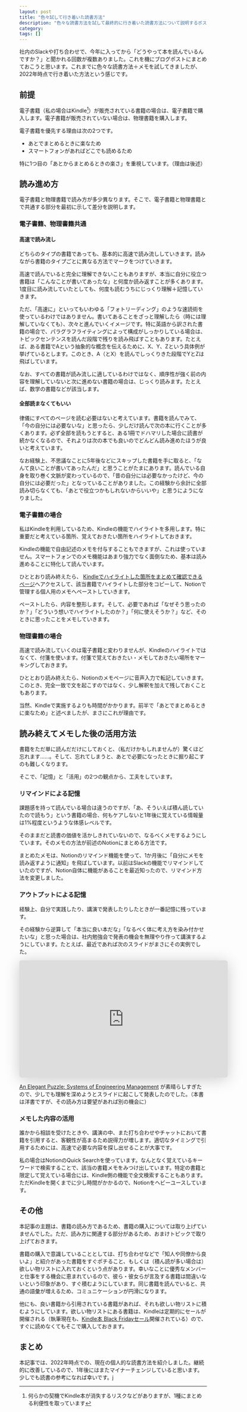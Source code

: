 ```yaml
---
layout: post
title: "色々試して行き着いた読書方法"
description: "色々な読書方法を試して最終的に行き着いた読書方法について説明するポストです"
category: 
tags: []
---
```


社内のSlackや打ち合わせで、今年に入ってから「どうやって本を読んでいるんですか？」と聞かれる回数が複数ありました。これを機にブログポストにまとめておこうと思います。これまでに色々な読書方法＋メモを試してきましたが、2022年時点で行き着いた方法という感じです。

## 前提

電子書籍（私の場合はKindle[^1]）が販売されている書籍の場合は、電子書籍で購入します。電子書籍が販売されていない場合は、物理書籍を購入します。

[^1]: 何らかの契機でKindle本が消失するリスクなどがありますが、1種にまとめる利便性を取っています

電子書籍を優先する理由は次の2つです。

- あとでまとめるときに楽なため
- スマートフォンがあればどこでも読めるため

特に1つ目の「あとからまとめるときの楽さ」を重視しています。（理由は後述）

## 読み進め方

電子書籍と物理書籍で読み方が多少異なります。そこで、電子書籍と物理書籍とで共通する部分を最初に示して差分を説明します。

### 電子書籍、物理書籍共通

#### 高速で読み流し

どちらのタイプの書籍であっても、基本的に高速で読み流ししていきます。読みながら書籍のタイプごとに異なる方法でマークをつけていきます。

高速で読んでいると完全に理解できないこともありますが、本当に自分に役立つ書籍は「こんなことが書いてあったな」と何度か読み返すことが多くあります。1度目に読み流していたとしても、何度も読むうちにじっくり理解＋記憶していきます。

ただ、「高速に」といってもいわゆる「フォトリーディング」のような速読術を使っているわけではありません。書いてあることをざっと理解したら（時には理解していなくても）、次々と進んでいくイメージです。特に英語から訳された書籍の場合で、パラグラフライティングによって構成がしっかりしている場合は、トピックセンテンスを読んだ段階で残りを読み飛ばすこともあります。たとえば、ある書籍でAという抽象的な概念を伝えるために、X、Y、Zという具体例が挙げているとします。このとき、A（とX）を読んでしっくりきた段階でYとZは飛ばしています。

なお、すべての書籍が読み流しに適しているわけではなく、順序性が強く前の内容を理解していないと次に進めない書籍の場合は、じっくり読みます。たとえば、数学の書籍などが該当します。

#### 全部読まなくてもいい

律儀にすべてのページを読む必要はないと考えています。書籍を読んでみて、「今の自分には必要ないな」と思ったら、少しだけ読んで次の本に行くことが多くあります。必ず全部を読もうとすると、ある1冊でドハマリした場合に読書が続かなくなるので、それよりは次の本でも良いのでどんどん読み進めたほうが良いと考えています。

なお経験上、不思議なことに5年後などにスキップした書籍を手に取ると、「なんて良いことが書いてあったんだ」と思うことがたまにあります。読んでいる自身を取り巻く文脈が変わっているので、「昔の自分には必要なかったけど、今の自分には必要だった」となっていることがありました。この経験から余計に全部読み切らなくても、「あとで役立つかもしれないからいいや」と思うにようになりました。

### 電子書籍の場合

私はKindleを利用しているため、Kindleの機能でハイライトを多用します。特に重要だと考えている箇所、覚えておきたい箇所をハイライトしておきます。

Kindleの機能で自由記述のメモを付与することもできますが、これは使っていません。スマートフォンでのメモ機能はあまり強力でなく面倒なため、基本は読み進めることに特化して読んでいます。

ひととおり読み終えたら、 [Kindleでハイライトした箇所をまとめて確認できるページ](https://read.amazon.co.jp/notebook)へアクセスして、該当書籍でハイライトした部分をコピーして、Notionで管理する個人用のメモへペーストしていきます。

ペーストしたら、内容を整形します。そして、必要であれば「なぜそう思ったのか？」「どういう想いでハイライトしたのか？」「何に使えそうか？」など、そのときに思ったことをメモしていきます。

### 物理書籍の場合

高速で読み流していくのは電子書籍と変わりませんが、Kindleのハイライトではなくて、付箋を使います。付箋で覚えておきたい・メモしておきたい場所をマーキングしておきます。

ひととおり読み終えたら、Notionのメモページに音声入力で転記していきます。このとき、完全一致で文を起こすのではなく、少し解釈を加えて残しておくこともあります。

当然、Kindleで実施するよりも時間がかかります。前半で「あとでまとめるときに楽なため」と述べましたが、まさにこれが理由です。

## 読み終えてメモした後の活用方法

書籍をただ単に読んだだけにしておくと、（私だけかもしれませんが）驚くほど忘れます……。そして、忘れてしまうと、あとで必要になったときに掘り起こすのも難しくなります。

そこで、「記憶」と「活用」の2つの観点から、工夫をしています。

### リマインドによる記憶

課題感を持って読んでいる場合は違うのですが、「あ、そういえば積ん読していたので読もう」という書籍の場合、何もケアしないと1年後に覚えている情報量は1%程度というような体感レベルです。

そのままだと読書の価値を活かしきれていないので、なるべくメモするようにしています。そのメモの方法が前述のNotionにまとめる方法です。

まとめたメモは、Notionのリマインド機能を使って、1か月後に「自分にメモを読み返すように通知」を飛ばしています。以前はSlackの機能でリマインドしていたのですが、Notion自体に機能があることを最近知ったので、リマインド方法を変更しました。

### アウトプットによる記憶

経験上、自分で実践したり、講演で発表したりしたときが一番記憶に残っています。

その経験から逆算して「本当に良い本だな」「なるべく体に考え方を染み付かせたいな」と思った場合は、社内勉強会で発表の機会を無理やり作って講演するようにしています。たとえば、最近であれば次のスライドがまさにその実例でした。

<iframe class="speakerdeck-iframe" frameborder="0" src="https://speakerdeck.com/player/02fd5b21c7314380abbbfdb9de14f6cc" title="An Elegant Puzzle: Systems of Engineering Management を50分でざっと知る / Learn roughly &quot;An Elegant Puzzle: Systems of Engineering Management&quot; in 50 minutes" allowfullscreen="true" mozallowfullscreen="true" webkitallowfullscreen="true" style="border: 0px; background: padding-box padding-box rgba(0, 0, 0, 0.1); margin: 0px; padding: 0px; border-radius: 6px; box-shadow: rgba(0, 0, 0, 0.2) 0px 5px 40px; width: 560px; height: 314px;" data-ratio="1.78343949044586"></iframe>

[An Elegant Puzzle: Systems of Engineering Management](https://amzn.to/3TTX8DF) が素晴らしすぎたので、少しでも理解を深めようとスライドに起こして発表したのでした。（本書は洋書ですが、その読み方は要望があれば別の機会に）

### メモした内容の活用

誰かから相談を受けたときや、講演の中、また打ち合わせやチャットにおいて書籍を引用すると、客観性が高まるため説得力が増します。適切なタイミングで引用するためには、高速で必要な内容を探し出せることが大事です。

私の場合はNotionのQuick Searchを使っています。なんとなく覚えているキーワードで検索することで、該当の書籍メモをみつけ出しています。特定の書籍と限定して覚えている場合には、Kindle側の機能で全文検索することもあります。ただKindleを開くまでに少し時間がかかるので、Notionをヘビーユースしています。

## その他

本記事の主題は、書籍の読み方であるため、書籍の購入については取り上げていませんでした。ただ、読み方に関連する部分があるため、おまけトピックで取り上げておきます。

書籍の購入で意識していることとしては、打ち合わせなどで「知人や同僚から良いよ」と紹介があった書籍をすぐポチること、もしくは（積ん読が多い場合は）欲しい物リストに入れておくという点があります。幸いなことに優秀なメンバーと仕事をする機会に恵まれているので、彼ら・彼女らが言及する書籍は間違いないという印象があり、すぐ積むようにしています。同じ書籍を読んでいると、共通の語彙が増えるため、コミュニケーションが円滑になります。

他にも、良い書籍から引用されている書籍があれば、それも欲しい物リストに積むようにしています。欲しい物リストにある書籍は、Kindleは定期的にセールが開催される（執筆現在も、[Kindle本 Black Fridayセール](https://amzn.to/3tTEnWk)開催されている）ので、すぐに読めなくてもそこで購入しておきます。

## まとめ

本記事では、2022年時点での、現在の個人的な読書方法を紹介しました。継続的に改善しているので、1年後にはまたマイナーチェンジしていると思います。少しでも読書の参考になれば幸いです。j